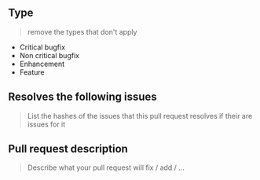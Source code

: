 ## Type

> remove the types that don't apply

- Critical bugfix
- Non critical bugfix
- Enhancement
- Feature

## Resolves the following issues

> List the hashes of the issues that this pull request resolves if their are issues for it

## Pull request description

> Describe what your pull request will fix / add / …

